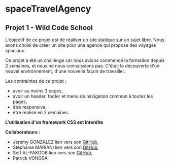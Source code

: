 # spaceTravelAgency

## Projet 1 - Wild Code School

L'objectif de ce projet est de réaliser un site statique sur un sujet libre. Nous avons choisi de créer un site pour une agence qui propose des voyages spaciaux.

Ce projet a été un challenge car nous avions commencé la formation depuis 2 semaines, et nous ne nous connaissions pas. C'était la découverte d'un nouvel environnement, d'une nouvelle façon de travailler.

Les contraintes de ce projet :
- avoir au moins 3 pages,
- avoir un header, footer et menu de navigation commun à toutes les pages,
- être responsive,
- être réalisé en 2 semaines.

**L'utilisation d'un framework CSS est interdite**

**Collaborateurs :**
- Jérémy GONZALEZ lien vers son [GitHub](https://github.com/JeremyToulouse "Profil de Jérémy GONZALEZ"), 
- Stéphanie MARIANI lien vers son [GitHub](https://github.com/stephaniem31 "Profil de Stéphanie MARIANI"), 
- Seïf AL-YAKOOB lien vers son [GitHub](https://github.com/seif-31 "Profil de Seïf AL-YAKOOB"), 
- Patrick VONGSA

